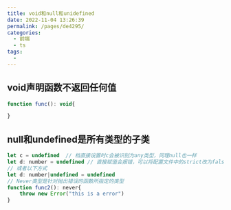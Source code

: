 ```yaml
---
title: void和null和unidefined
date: 2022-11-04 13:26:39
permalink: /pages/de4295/
categories:
  - 前端
  - ts
tags:
  - 
---
```

## void声明函数不返回任何值
```js
function func(): void{

}

```

## null和undefined是所有类型的子类
```js
let c = undefined  // 档直接设置时c会被识别为any类型，同理null也一样
let d: number = undefined // 直接赋值会报错，可以将配置文件中的strict改为false
// 或者以下方式
let d: number|undefined = undefined
// Never类型是针对抛出错误的函数所指定的类型
function func2(): never{
    throw new Error("this is a error")
}
```

